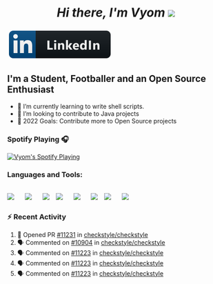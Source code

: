 <h1 align="center"><em>Hi there, I'm Vyom </em><img src="https://user-images.githubusercontent.com/73777108/150582164-1a082835-3bad-4a81-b3c7-dad6e90c6e19.gif" width="50"></h1>

<a href="https://www.linkedin.com/in/vyom-yadav-66a97918b/">
    <img src="https://github.com/MikeCodesDotNET/ColoredBadges/blob/master/svg/social/linkedin.svg" alt="gitter" style="vertical-align:top; margin:6px 4px">
</a>  


## I'm a Student, Footballer and an Open Source Enthusiast

- 🌱 I’m currently learning to write shell scripts.
- 👯 I’m looking to contribute to Java projects
- 🥅 2022 Goals: Contribute more to Open Source projects

### Spotify Playing 🎧

[<img src="https://novatorem-git-master-vyom-yadav.vercel.app/api/spotify" alt="Vyom's Spotify Playing" width="350" />](https://open.spotify.com/user/312oauov5ttlvf6hg6yygyiz3m4m)


### Languages and Tools:

<img src="https://qph.fs.quoracdn.net/main-qimg-48b7a3d8958565e7aa3ad4dbf2312770.webp" height="30"> &nbsp; &nbsp;  <img src="https://www.techbaz.org/Course/img/c-logo.png" height="30"> &nbsp; &nbsp;  <img src="https://image.flaticon.com/icons/png/512/25/25231.png" height="30"> &nbsp; <img src="https://resources.jetbrains.com/storage/products/intellij-idea/img/meta/intellij-idea_logo_300x300.png" height="30"> &nbsp; &nbsp; <img src="https://www.tinkercad.com/favicon.ico" height="30"> &nbsp; &nbsp;  <img src="https://upload.wikimedia.org/wikipedia/commons/thumb/e/e0/Git-logo.svg/1280px-Git-logo.svg.png" height="25">&nbsp; &nbsp;<img src="https://upload.wikimedia.org/wikipedia/commons/thumb/c/c3/Python-logo-notext.svg/1200px-Python-logo-notext.svg.png" height="25"> &nbsp; &nbsp; <img src="https://www.djangoproject.com/m/img/logos/django-logo-negative.png" height="25">
---

### :zap: Recent Activity

<!--START_SECTION:activity-->
1. 💪 Opened PR [#11231](https://github.com/checkstyle/checkstyle/pull/11231) in [checkstyle/checkstyle](https://github.com/checkstyle/checkstyle)
2. 🗣 Commented on [#10904](https://github.com/checkstyle/checkstyle/issues/10904) in [checkstyle/checkstyle](https://github.com/checkstyle/checkstyle)
3. 🗣 Commented on [#11223](https://github.com/checkstyle/checkstyle/issues/11223) in [checkstyle/checkstyle](https://github.com/checkstyle/checkstyle)
4. 🗣 Commented on [#11223](https://github.com/checkstyle/checkstyle/issues/11223) in [checkstyle/checkstyle](https://github.com/checkstyle/checkstyle)
5. 🗣 Commented on [#11223](https://github.com/checkstyle/checkstyle/issues/11223) in [checkstyle/checkstyle](https://github.com/checkstyle/checkstyle)
<!--END_SECTION:activity-->


